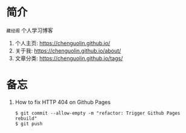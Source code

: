 # 简介
`藏经阁` 个人学习博客

1. 个人主页: https://chenguolin.github.io/
2. 关于我: https://chenguolin.github.io/about/
3. 文章分类: https://chenguolin.github.io/tags/

# 备忘
1. How to fix HTTP 404 on Github Pages
   ```
   $ git commit --allow-empty -m "refactor: Trigger Github Pages rebuild"
   $ git push
   ```
   
